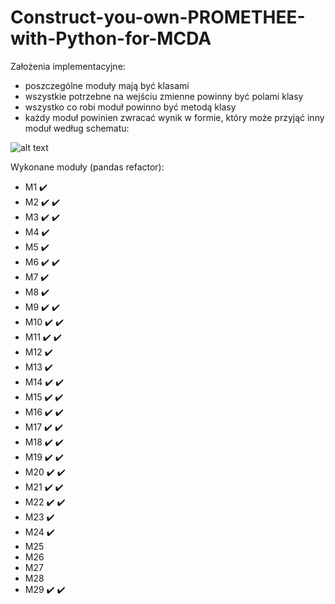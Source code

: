 # Construct-you-own-PROMETHEE-with-Python-for-MCDA
Założenia implementacyjne:
- poszczególne moduły mają być klasami
- wszystkie potrzebne na wejściu zmienne powinny być polami klasy
- wszystko co robi moduł powinno być metodą klasy
- każdy moduł powinien zwracać wynik w formie, który może przyjąć inny moduł według schematu:

![alt text](https://github.com/WAndraszyk/Construct-your-own-PROMETHEE-with-Python-for-MCDA/blob/main/schemat.png "Schemat modułów")

Wykonane moduły (pandas refactor):
- M1  :heavy_check_mark: 
- M2  :heavy_check_mark: :heavy_check_mark:
- M3  :heavy_check_mark: :heavy_check_mark:
- M4  :heavy_check_mark:
- M5  :heavy_check_mark:
- M6  :heavy_check_mark: :heavy_check_mark:
- M7  :heavy_check_mark:
- M8  :heavy_check_mark:
- M9  :heavy_check_mark: :heavy_check_mark:
- M10 :heavy_check_mark: :heavy_check_mark:
- M11 :heavy_check_mark: :heavy_check_mark:
- M12 :heavy_check_mark:
- M13 :heavy_check_mark:
- M14 :heavy_check_mark: :heavy_check_mark:
- M15 :heavy_check_mark: :heavy_check_mark:
- M16 :heavy_check_mark: :heavy_check_mark:
- M17 :heavy_check_mark: :heavy_check_mark:
- M18 :heavy_check_mark: :heavy_check_mark:
- M19 :heavy_check_mark: :heavy_check_mark:
- M20 :heavy_check_mark: :heavy_check_mark:
- M21 :heavy_check_mark: :heavy_check_mark:
- M22 :heavy_check_mark: :heavy_check_mark:
- M23 :heavy_check_mark:
- M24 :heavy_check_mark:
- M25
- M26
- M27
- M28 
- M29 :heavy_check_mark: :heavy_check_mark:
